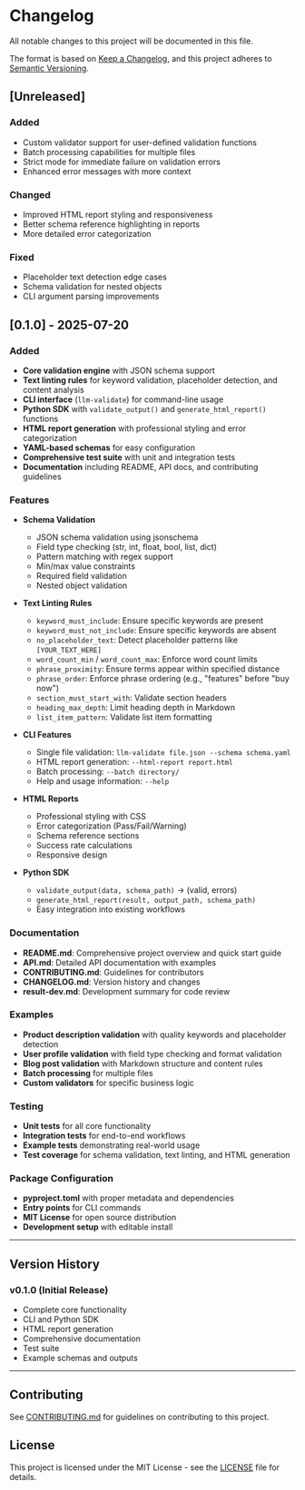 # Changelog

All notable changes to this project will be documented in this file.

The format is based on [Keep a Changelog](https://keepachangelog.com/en/1.0.0/),
and this project adheres to [Semantic Versioning](https://semver.org/spec/v2.0.0.html).

## [Unreleased]

### Added
- Custom validator support for user-defined validation functions
- Batch processing capabilities for multiple files
- Strict mode for immediate failure on validation errors
- Enhanced error messages with more context

### Changed
- Improved HTML report styling and responsiveness
- Better schema reference highlighting in reports
- More detailed error categorization

### Fixed
- Placeholder text detection edge cases
- Schema validation for nested objects
- CLI argument parsing improvements

## [0.1.0] - 2025-07-20

### Added
- **Core validation engine** with JSON schema support
- **Text linting rules** for keyword validation, placeholder detection, and content analysis
- **CLI interface** (`llm-validate`) for command-line usage
- **Python SDK** with `validate_output()` and `generate_html_report()` functions
- **HTML report generation** with professional styling and error categorization
- **YAML-based schemas** for easy configuration
- **Comprehensive test suite** with unit and integration tests
- **Documentation** including README, API docs, and contributing guidelines

### Features
- **Schema Validation**
  - JSON schema validation using jsonschema
  - Field type checking (str, int, float, bool, list, dict)
  - Pattern matching with regex support
  - Min/max value constraints
  - Required field validation
  - Nested object validation

- **Text Linting Rules**
  - `keyword_must_include`: Ensure specific keywords are present
  - `keyword_must_not_include`: Ensure specific keywords are absent
  - `no_placeholder_text`: Detect placeholder patterns like `[YOUR_TEXT_HERE]`
  - `word_count_min` / `word_count_max`: Enforce word count limits
  - `phrase_proximity`: Ensure terms appear within specified distance
  - `phrase_order`: Enforce phrase ordering (e.g., "features" before "buy now")
  - `section_must_start_with`: Validate section headers
  - `heading_max_depth`: Limit heading depth in Markdown
  - `list_item_pattern`: Validate list item formatting

- **CLI Features**
  - Single file validation: `llm-validate file.json --schema schema.yaml`
  - HTML report generation: `--html-report report.html`
  - Batch processing: `--batch directory/`
  - Help and usage information: `--help`

- **HTML Reports**
  - Professional styling with CSS
  - Error categorization (Pass/Fail/Warning)
  - Schema reference sections
  - Success rate calculations
  - Responsive design

- **Python SDK**
  - `validate_output(data, schema_path)` → (valid, errors)
  - `generate_html_report(result, output_path, schema_path)`
  - Easy integration into existing workflows

### Documentation
- **README.md**: Comprehensive project overview and quick start guide
- **API.md**: Detailed API documentation with examples
- **CONTRIBUTING.md**: Guidelines for contributors
- **CHANGELOG.md**: Version history and changes
- **result-dev.md**: Development summary for code review

### Examples
- **Product description validation** with quality keywords and placeholder detection
- **User profile validation** with field type checking and format validation
- **Blog post validation** with Markdown structure and content rules
- **Batch processing** for multiple files
- **Custom validators** for specific business logic

### Testing
- **Unit tests** for all core functionality
- **Integration tests** for end-to-end workflows
- **Example tests** demonstrating real-world usage
- **Test coverage** for schema validation, text linting, and HTML generation

### Package Configuration
- **pyproject.toml** with proper metadata and dependencies
- **Entry points** for CLI commands
- **MIT License** for open source distribution
- **Development setup** with editable install

---

## Version History

### v0.1.0 (Initial Release)
- Complete core functionality
- CLI and Python SDK
- HTML report generation
- Comprehensive documentation
- Test suite
- Example schemas and outputs

---

## Contributing

See [CONTRIBUTING.md](CONTRIBUTING.md) for guidelines on contributing to this project.

## License

This project is licensed under the MIT License - see the [LICENSE](LICENSE) file for details. 